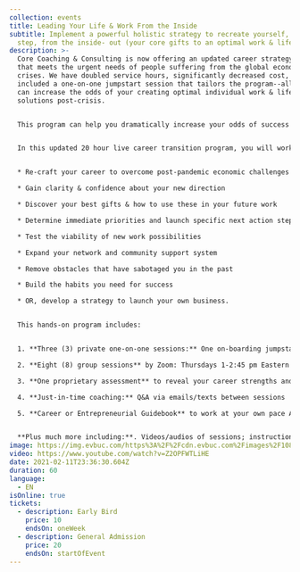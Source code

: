 ```yaml
---
collection: events
title: Leading Your Life & Work From the Inside
subtitle: Implement a powerful holistic strategy to recreate yourself, step by
  step, from the inside- out (your core gifts to an optimal work & life).
description: >-
  Core Coaching & Consulting is now offering an updated career strategy program
  that meets the urgent needs of people suffering from the global economic
  crises. We have doubled service hours, significantly decreased cost, and
  included a one-on-one jumpstart session that tailors the program--all so we
  can increase the odds of your creating optimal individual work & life
  solutions post-crisis.


  This program can help you dramatically increase your odds of success if you: a) need to find a new job, b) would like to explore the viability of starting your own business, c) want a promotion, or d) would like to rebalance your life and work when it is time to emerge into a new normal.


  In this updated 20 hour live career transition program, you will work with expert career and business coaches to generate these **PRACTICAL & IMMEDIATE RESULTS:**


  * Re-craft your career to overcome post-pandemic economic challenges

  * Gain clarity & confidence about your new direction

  * Discover your best gifts & how to use these in your future work

  * Determine immediate priorities and launch specific next action steps

  * Test the viability of new work possibilities

  * Expand your network and community support system

  * Remove obstacles that have sabotaged you in the past

  * Build the habits you need for success

  * OR, develop a strategy to launch your own business.


  This hands-on program includes:


  1. **Three (3) private one-on-one sessions:** One on-boarding jumpstart sessionimmediately upon signing up for this program and two sessions during program.

  2. **Eight (8) group sessions** by Zoom: Thursdays 1-2:45 pm Eastern time: Feb 11,18, and 25; Mar 4, 11, 18 and 25; final session is April 1. Sessions are in **Spanish and English**.

  3. **One proprietary assessment** to reveal your career strengths and weaknesses

  4. **Just-in-time coaching:** Q&A via emails/texts between sessions

  5. **Career or Entrepreneurial Guidebook** to work at your own pace AND to continue progress post-program


  **Plus much more including:**. Videos/audios of sessions; instructional materials; lifetime access to group's website portal where all resources are available.
image: https://img.evbuc.com/https%3A%2F%2Fcdn.evbuc.com%2Fimages%2F108047217%2F306828581984%2F1%2Foriginal.20200807-184200?w=800&auto=format%2Ccompress&q=75&sharp=10&rect=0%2C31%2C1000%2C500&s=adb8718dcecd2fa87215018fa3fb534f
video: https://www.youtube.com/watch?v=Z2OPFWTLiHE
date: 2021-02-11T23:36:30.604Z
duration: 60
language:
  - EN
isOnline: true
tickets:
  - description: Early Bird
    price: 10
    endsOn: oneWeek
  - description: General Admission
    price: 20
    endsOn: startOfEvent
---
```

